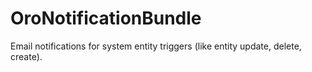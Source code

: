 OroNotificationBundle
=====================

Email notifications for system entity triggers (like entity update, delete, create).